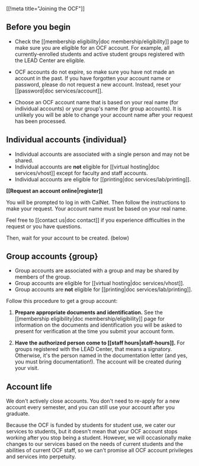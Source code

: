 [[!meta title="Joining the OCF"]]

## Before you begin

* Check the [[membership eligibility|doc membership/eligibility]] page to make
  sure you are eligible for an OCF account. For example, all currently-enrolled
  students and active student groups registered with the LEAD Center are
  eligible.

* OCF accounts do not expire, so make sure you have not made an account in the
  past. If you have forgotten your account name or password, please do not
  request a new account. Instead, reset your [[password|doc services/account]].

* Choose an OCF account name that is based on your real name (for individual
  accounts) or your group's name (for group accounts). It is unlikely you will
  be able to change your account name after your request has been processed.

## Individual accounts    {individual}

* Individual accounts are associated with a single person and may not be
  shared.
* Individual accounts are **not** eligible for [[virtual hosting|doc
  services/vhost]] except for faculty and staff accounts.
* Individual accounts are eligible for [[printing|doc services/lab/printing]].

**[[Request an account online|register]]**

You will be prompted to log in with CalNet. Then follow the instructions to
make your request. Your account name must be based on your real name.

Feel free to [[contact us|doc contact]] if you experience difficulties in the
request or you have questions.

Then, wait for your account to be created. (below)

## Group accounts    {group}

* Group accounts are associated with a group and may be shared by members of
  the group.
* Group accounts are eligible for [[virtual hosting|doc services/vhost]].
* Group accounts are **not** eligible for [[printing|doc
  services/lab/printing]].

Follow this procedure to get a group account:

1. **Prepare appropriate documents and identification.** See the [[membership
   eligibility|doc membership/eligibility]] page for information on the
   documents and identification you will be asked to present for verification
   at the time you submit your account form.

2. **Have the authorized person come to [[staff hours|staff-hours]].** For
   groups registered with the LEAD Center, that means a signatory. Otherwise,
   it's the person named in the documentation letter (and yes, you must bring
   documentation!).  The account will be created during your visit.


## Account life

We don't actively close accounts. You don't need to re-apply for a new account
every semester, and you can still use your account after you graduate.

Because the OCF is funded by students for student use, we cater our services to
students, but it doesn't mean that your OCF account stops working after you
stop being a student. However, we will occasionally make changes to our
services based on the needs of current students and the abilities of current
OCF staff, so we can't promise all OCF account privileges and services into
perpetuity.
